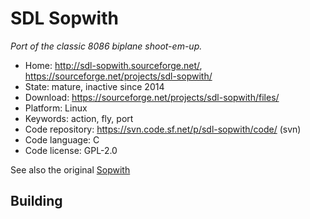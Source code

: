 # SDL Sopwith

_Port of the classic 8086 biplane shoot-em-up._

- Home: http://sdl-sopwith.sourceforge.net/, https://sourceforge.net/projects/sdl-sopwith/
- State: mature, inactive since 2014
- Download: https://sourceforge.net/projects/sdl-sopwith/files/
- Platform: Linux
- Keywords: action, fly, port
- Code repository: https://svn.code.sf.net/p/sdl-sopwith/code/ (svn)
- Code language: C
- Code license: GPL-2.0

See also the original [Sopwith](http://davidlclark.com/page/sopwith) 

## Building
